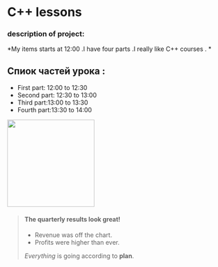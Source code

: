 # C++ lessons

### description of project:
 *My items starts at 12:00 .I have four parts .I really like C++ courses . *

## Спиок частей урока :
- First part: 12:00 to 12:30
- Second part: 12:30 to 13:00  
- Third part:13:00 to 13:30
- Fourth part:13:30 to 14:00

<img src="https://upload.wikimedia.org/wikipedia/commons/thumb/1/18/ISO_C%2B%2B_Logo.svg/200px-ISO_C%2B%2B_Logo.svg.png" width="200" height="200" />



> #### The quarterly results look great!
>
> - Revenue was off the chart.
> - Profits were higher than ever.
>
>  *Everything* is going according to **plan**.
